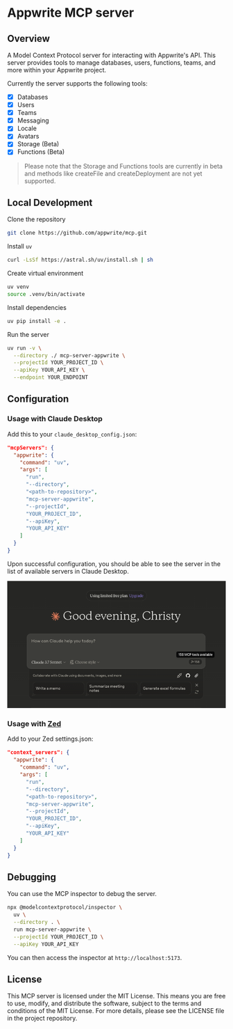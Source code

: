 # Appwrite MCP server

## Overview

A Model Context Protocol server for interacting with Appwrite's API. This server provides tools to manage databases, users, functions, teams, and more within your Appwrite project.

Currently the server supports the following tools:

- [x] Databases
- [x] Users
- [x] Teams
- [x] Messaging
- [x] Locale
- [x] Avatars
- [x] Storage (Beta)
- [x] Functions (Beta)

> Please note that the Storage and Functions tools are currently in beta and methods like createFile and createDeployment are not yet supported.

## Local Development

Clone the repository

```bash
git clone https://github.com/appwrite/mcp.git
```

Install `uv`

```bash
curl -LsSf https://astral.sh/uv/install.sh | sh
```

Create virtual environment

```bash
uv venv
source .venv/bin/activate
```

Install dependencies

```bash
uv pip install -e .
```

Run the server

```bash
uv run -v \
  --directory ./ mcp-server-appwrite \
  --projectId YOUR_PROJECT_ID \
  --apiKey YOUR_API_KEY \
  --endpoint YOUR_ENDPOINT
```

## Configuration

### Usage with Claude Desktop

Add this to your `claude_desktop_config.json`:

```json
"mcpServers": {
  "appwrite": {
    "command": "uv",
    "args": [
      "run",
      "--directory",
      "<path-to-repository>",
      "mcp-server-appwrite",
      "--projectId",
      "YOUR_PROJECT_ID",
      "--apiKey",
      "YOUR_API_KEY"
    ]
  }
}
```

Upon successful configuration, you should be able to see the server in the list of available servers in Claude Desktop.

![Claude Desktop Config](images/claude-desktop-integration.png)

### Usage with [Zed](https://github.com/zed-industries/zed)

Add to your Zed settings.json:

```json
"context_servers": {
  "appwrite": {
    "command": "uv",
    "args": [
      "run",
      "--directory",
      "<path-to-repository>",
      "mcp-server-appwrite",
      "--projectId",
      "YOUR_PROJECT_ID",
      "--apiKey",
      "YOUR_API_KEY"
    ]
  }
}
```

## Debugging

You can use the MCP inspector to debug the server. 

```bash
npx @modelcontextprotocol/inspector \
  uv \
  --directory . \
  run mcp-server-appwrite \
  --projectId YOUR_PROJECT_ID \
  --apiKey YOUR_API_KEY
```

You can then access the inspector at `http://localhost:5173`.

## License

This MCP server is licensed under the MIT License. This means you are free to use, modify, and distribute the software, subject to the terms and conditions of the MIT License. For more details, please see the LICENSE file in the project repository.
